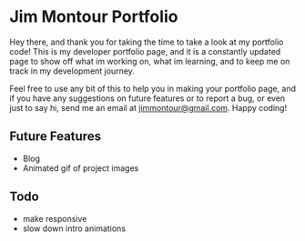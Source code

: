 # Jim Montour Portfolio

Hey there, and thank you for taking the time to take a look at my portfolio code!  This is my developer portfolio page, and it is a constantly updated page to show off what im working on, what im learning, and to keep me on track in my development journey.

Feel free to use any bit of this to help you in making your portfolio page, and if you have any suggestions on future features or to report a bug, or even just to say hi, send me an email at jimmontour@gmail.com.  Happy coding!

## Future Features

- Blog
- Animated gif of project images

## Todo

- make responsive
- slow down intro animations
